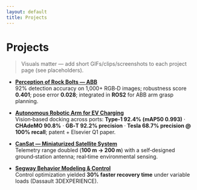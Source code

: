 ```yaml
---
layout: default
title: Projects
---
```


# Projects

> Visuals matter — add short GIFs/clips/screenshots to each project page (see placeholders).

- **[Perception of Rock Bolts — ABB](./projects/abb-rock-bolt)**  
  92% detection accuracy on 1,000+ RGB‑D images; robustness score **0.401**; pose error **0.028**; integrated in **ROS2** for ABB arm grasp planning.

- **[Autonomous Robotic Arm for EV Charging](./projects/ev-charging-arm)**  
  Vision‑based docking across ports: **Type‑1 92.4% (mAP50 0.993)** · **CHAdeMO 90.8%** · **GB‑T 92.2% precision** · **Tesla 68.7% precision @ 100% recall**; patent + Elsevier Q1 paper.

- **[CanSat — Miniaturized Satellite System](./projects/cansat)**  
  Telemetry range doubled (**100 m → 200 m**) with a self‑designed ground‑station antenna; real‑time environmental sensing.

- **[Segway Behavior Modeling & Control](./projects/segway)**  
  Control optimization yielded **30% faster recovery time** under variable loads (Dassault 3DEXPERIENCE).
